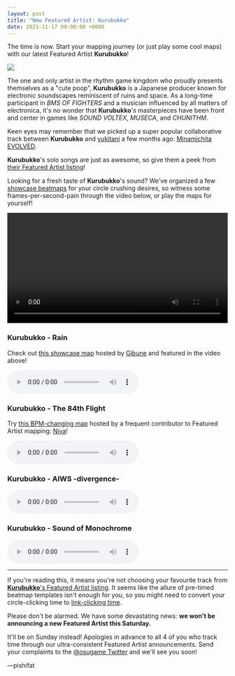 ```yaml
---
layout: post
title: "New Featured Artist: Kurubukko"
date: 2021-11-17 09:00:00 +0000
---
```


The time is now. Start your mapping journey (or just play some cool maps) with our latest Featured Artist **Kurubukko**!

![](https://assets.ppy.sh/artists/217/header.jpg)

The one and only artist in the rhythm game kingdom who proudly presents themselves as a "cute poop", **Kurubukko** is a Japanese producer known for electronic soundscapes reminiscent of ruins and space. As a long-time participant in *BMS OF FIGHTERS* and a musician influenced by all matters of electronica, it's no wonder that **Kurubukko**'s masterpieces have been front and center in games like *SOUND VOLTEX*, *MUSECA*, and *CHUNITHM*.

Keen eyes may remember that we picked up a super popular collaborative track between **Kurubukko** and [yukitani](https://osu.ppy.sh/beatmaps/artists/167) a few months ago: [Minamichita EVOLVED](https://osu.ppy.sh/beatmapsets/136632). 

**Kurubukko**'s solo songs are just as awesome, so give them a peek from [their Featured Artist listing](https://osu.ppy.sh/beatmaps/artists/217)! 

Looking for a fresh taste of **Kurubukko**'s sound? We've organized a few [showcase beatmaps](/wiki/Featured_Artists/Featured_Artist_showcase_beatmaps) for your circle crushing desires, so witness some frames-per-second-pain through the video below, or play the maps for yourself!

<div align="center">
    <video width="100%" controls>
        <source src="https://assets.ppy.sh/artists/217/release_showcase.mp4" type="video/mp4" preload="none">
    </video>
</div>

### Kurubukko - Rain

Check out [this showcase map](https://osu.ppy.sh/beatmapsets/1578257) hosted by [Gibune](https://osu.ppy.sh/users/5778687) and featured in the video above!

<audio controls>
    <source src="https://assets.ppy.sh/artists/217/Songs/Kurubukko%20-%20Rain.mp3" type="audio/mpeg">
</audio>

### Kurubukko - The 84th Flight

Try [this BPM-changing map](https://osu.ppy.sh/beatmapsets/1577313) hosted by a frequent contributor to Featured Artist mapping: [Niva](https://osu.ppy.sh/users/197805)!

<audio controls>
    <source src="https://assets.ppy.sh/artists/217/Songs/Kurubukko%20-%20The%2084th%20Flight.mp3" type="audio/mpeg">
</audio>

### Kurubukko - AIWS -divergence-

<audio controls>
    <source src="https://assets.ppy.sh/artists/217/Songs/Kurubukko%20-%20AIWS%20-divergence-.mp3" type="audio/mpeg">
</audio>

### Kurubukko - Sound of Monochrome

<audio controls>
    <source src="https://assets.ppy.sh/artists/217/Songs/Kurubukko%20-%20Sound%20of%20Monochrome.mp3" type="audio/mpeg">
</audio>

---

If you're reading this, it means you're not choosing your favourite track from [**Kurubukko**'s Featured Artist listing](https://osu.ppy.sh/beatmaps/artists/217). It seems like the allure of pre-timed beatmap templates isn't enough for you, so you might need to convert your circle-clicking time to [link-clicking time](https://osu.ppy.sh/beatmaps/artists/217).

Please don't be alarmed. We have some devastating news: **we won't be announcing a new Featured Artist this Saturday.**

It'll be on Sunday instead! Apologies in advance to all 4 of you who track time through our ultra-consistent Featured Artist announcements. Send your complaints to the [@osugame Twitter](https://twitter.com/osugame) and we'll see you soon!

—pishifat
